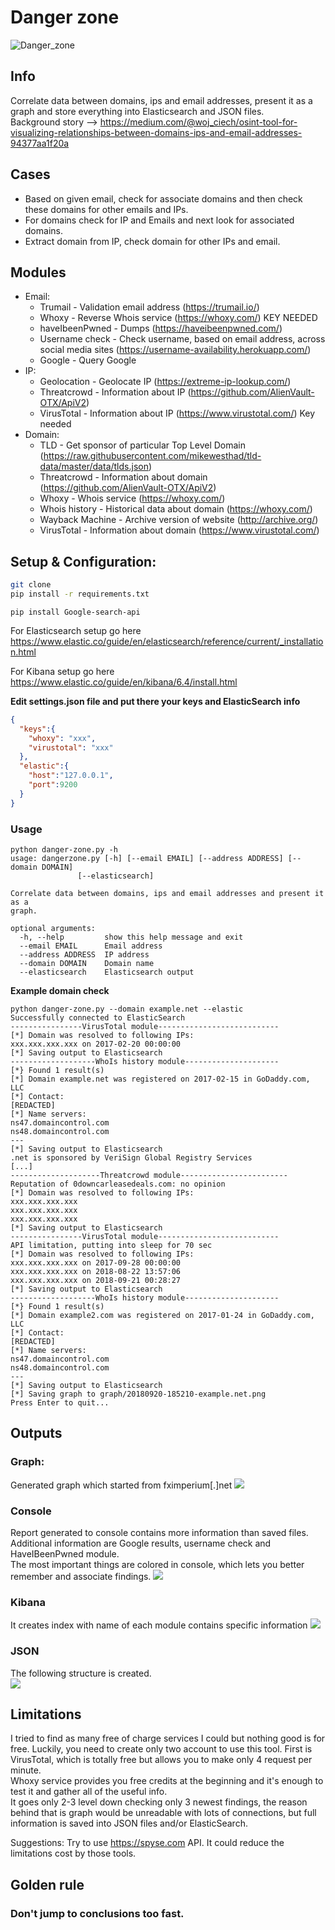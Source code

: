 # Danger zone
![Danger_zone](https://media1.giphy.com/media/hWoDtMnsUYdVu/giphy.gif)
## Info
Correlate data between domains, ips and email addresses, present it as a graph and store everything into Elasticsearch and JSON files.\
Background story --> https://medium.com/@woj_ciech/osint-tool-for-visualizing-relationships-between-domains-ips-and-email-addresses-94377aa1f20a

## Cases
* Based on given email, check for associate domains and then check these domains for other emails and IPs.
* For domains check for IP and Emails and next look for associated domains.
* Extract domain from IP, check domain for other IPs and email.

## Modules
- Email:
	- Trumail - Validation email address (https://trumail.io/)
	- Whoxy - Reverse Whois service (https://whoxy.com/) KEY NEEDED
	- haveIbeenPwned - Dumps (https://haveibeenpwned.com/)
	- Username check - Check username, based on email address, across social media sites (https://username-availability.herokuapp.com/)
	- Google - Query Google
- IP:
	- Geolocation - Geolocate IP (https://extreme-ip-lookup.com/)
	- Threatcrowd - Information about IP (https://github.com/AlienVault-OTX/ApiV2)
	- VirusTotal - Information about IP (https://www.virustotal.com/) Key needed
- Domain:
	- TLD - Get sponsor of particular Top Level Domain (https://raw.githubusercontent.com/mikewesthad/tld-data/master/data/tlds.json)
	- Threatcrowd - Information about domain (https://github.com/AlienVault-OTX/ApiV2)
	- Whoxy - Whois service (https://whoxy.com/) 
	- Whois history - Historical data about domain (https://whoxy.com/)
	- Wayback Machine - Archive version of website (http://archive.org/)
	- VirusTotal - Information about domain (https://www.virustotal.com/)
	
## Setup & Configuration:
```bash
git clone
pip install -r requirements.txt
```
```
pip install Google-search-api
```

For Elasticsearch setup go here https://www.elastic.co/guide/en/elasticsearch/reference/current/_installation.html

For Kibana setup go here https://www.elastic.co/guide/en/kibana/6.4/install.html

__Edit settings.json file and put there your keys and ElasticSearch info__
```json
{
  "keys":{
    "whoxy": "xxx",
    "virustotal": "xxx"
  },
  "elastic":{
    "host":"127.0.0.1",
    "port":9200
  }
}
```

### Usage
```
python danger-zone.py -h
usage: dangerzone.py [-h] [--email EMAIL] [--address ADDRESS] [--domain DOMAIN]
               [--elasticsearch]

Correlate data between domains, ips and email addresses and present it as a
graph.

optional arguments:
  -h, --help         show this help message and exit
  --email EMAIL      Email address
  --address ADDRESS  IP address
  --domain DOMAIN    Domain name
  --elasticsearch    Elasticsearch output
```

**Example domain check**
```
python danger-zone.py --domain example.net --elastic
Successfully connected to ElasticSearch
----------------VirusTotal module---------------------------
[*] Domain was resolved to following IPs: 
xxx.xxx.xxx.xxx on 2017-02-20 00:00:00
[*] Saving output to Elasticsearch
-------------------WhoIs history module---------------------
[*} Found 1 result(s)
[*] Domain example.net was registered on 2017-02-15 in GoDaddy.com, LLC
[*] Contact: 
[REDACTED]
[*] Name servers:
ns47.domaincontrol.com
ns48.domaincontrol.com
---
[*] Saving output to Elasticsearch
.net is sponsored by VeriSign Global Registry Services
[...]
--------------------Threatcrowd module------------------------
Reputation of 0downcarleasedeals.com: no opinion
[*] Domain was resolved to following IPs: 
xxx.xxx.xxx.xxx
xxx.xxx.xxx.xxx
xxx.xxx.xxx.xxx
[*] Saving output to Elasticsearch
----------------VirusTotal module---------------------------
API limitation, putting into sleep for 70 sec
[*] Domain was resolved to following IPs: 
xxx.xxx.xxx.xxx on 2017-09-28 00:00:00
xxx.xxx.xxx.xxx on 2018-08-22 13:57:06
xxx.xxx.xxx.xxx on 2018-09-21 00:28:27
[*] Saving output to Elasticsearch
-------------------WhoIs history module---------------------
[*} Found 1 result(s)
[*] Domain example2.com was registered on 2017-01-24 in GoDaddy.com, LLC
[*] Contact: 
[REDACTED]
[*] Name servers:
ns47.domaincontrol.com
ns48.domaincontrol.com
---
[*] Saving output to Elasticsearch
[*] Saving graph to graph/20180920-185210-example.net.png
Press Enter to quit...
```

## Outputs
### Graph:
Generated graph which started from fximperium[.]net 
![](https://i.imgur.com/sV5yHRZ.png)

### Console
Report generated to console contains more information than saved files.\
Additional information are Google results, username check and HaveIBeenPwned module.\
The most important things are colored in console, which lets you better remember and associate findings.
![](https://i.imgur.com/GIr3whY.png)

### Kibana
It creates index with name of each module contains specific information
![](https://i.imgur.com/XKvpIsv.png)


### JSON
The following structure is created.\
![](https://i.imgur.com/YGHNfFW.png)

## Limitations
I tried to find as many free of charge services I could but nothing good is for free. Luckily, you need to create only two account to use this tool. First is VirusTotal, which is totally free but allows you to make only 4 request per minute.\
Whoxy service provides you free credits at the beginning and it's enough to test it and gather all of the useful info.\
It goes only 2-3 level down checking only 3 newest findings, the reason behind that is graph would be unreadable with lots of connections, but full information is saved into JSON files and/or ElasticSearch.

Suggestions: Try to use https://spyse.com API. It could reduce the limitations cost by those tools.

## Golden rule
### Don't jump to conclusions too fast.
